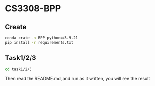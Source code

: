 # CS3308-BPP
## Create
```bash
conda crate -n BPP python==3.9.21
pip install -r requirements.txt
```

## Task1/2/3
```bash
cd task1/2/3
```
Then read the README.md, and run as it written, you will see the result